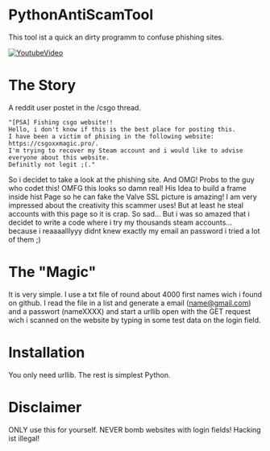 # PythonAntiScamTool
This tool ist a quick an dirty programm to confuse phishing sites. 

[![YoutubeVideo](http://img.youtube.com/vi/iGRhQI9vuy4/0.jpg)](http://www.youtube.com/watch?v=iGRhQI9vuy4)

# The Story
A reddit user postet in the /csgo thread. 
```
"[PSA] Fishing csgo website!!
Hello, i don't know if this is the best place for posting this. 
I have been a victim of phising in the following website: https://csgoxxmagic.pro/. 
I'm trying to recover my Steam account and i would like to advise everyone about this website. 
Definitly not legit ;(."
```
So i decidet to take a look at the phishing site.
And OMG! Probs to the guy who codet this! OMFG this looks so damn real! His Idea to build a frame inside hist Page so he can fake the Valve SSL picture is amazing! I am very impressed about the creativity this scammer uses!
But at least he steal accounts with this page so it is crap. So sad...
But i was so amazed that i decidet to write a code where i try my thousands steam accounts... because i reaaaalllyyy didnt knew exactly my email an password i tried a lot of them ;)

# The "Magic"
It is very simple. I use a txt file of round about 4000 first names wich i found on github. I read the file in a list and generate a email (name@gmail.com) and a passwort (nameXXXX) and start a urllib open with the GET request wich i scanned on the website by typing in some test data on the login field.

# Installation
You only need urllib. The rest is simplest Python.

# Disclaimer
ONLY use this for yourself. NEVER bomb websites with login fields! Hacking ist illegal!
